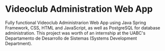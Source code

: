 # Videoclub Administration Web App 
 Fully functional Videoclub Administrarion Web App using Java Spring Framework, CSS, HTML and JavaScript, as well as PostgreSQL for database administration. This project was worth of an internship at the UABC's Departamento de Desarrollo de Sistemas (Systems Development Department).
